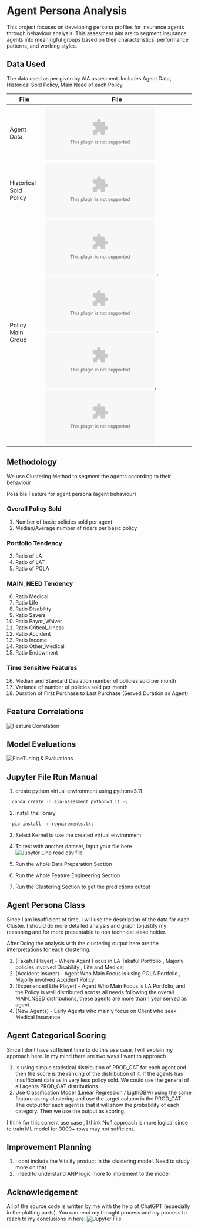 
# Agent Persona Analysis
This project focuses on developing persona profiles for insurance agents through behaviour analysis. This assesment aim are to segment insurance agents into meaningful groups based on their characteristics, performance patterns, and working styles.


## Data Used
The data used as per given by AIA assesment.
Includes Agent Data, Historical Sold Policy, Main Need of each Policy

| File             | File                                                               |
| ----------------- | ----------------------------------------------------------------------- |
| Agent Data | ![AGENT.CSV](https://github.com/adleefuad/aia-assesment/blob/main/assessment_data/AGENT.csv)|
| Historical Sold Policy | ![MAIN.CSV](https://github.com/adleefuad/aia-assesment/blob/main/assessment_data/MAIN.csv)  |
| Policy Main Group | ![B.CSV](https://github.com/adleefuad/aia-assesment/blob/main/assessment_data/B.csv) , ![C.CSV](https://github.com/adleefuad/aia-assesment/blob/main/assessment_data/C.csv) , ![D.CSV](https://github.com/adleefuad/aia-assesment/blob/main/assessment_data/D.csv), ![E.CSV](https://github.com/adleefuad/aia-assesment/blob/main/assessment_data/E.csv)|


## Methodology
We use Clustering Method to segment the agents according to their behaviour

Possible Feature for agent persona (agent behaviour)
### Overall Policy Sold
1. Number of basic policies sold per agent
2. Median/Average number of riders per basic policy
### Portfolio Tendency
3. Ratio of LA
4. Ratio of LAT
5. Ratio of POLA
### MAIN_NEED Tendency
6. Ratio Medical
7. Ratio Life
8. Ratio Disability
9. Ratio Savers
10. Ratio Payor_Waiver
11. Ratio Critical_Illness
12. Ratio Accident
13. Ratio Income
14. Ratio Other_Medical
15. Ratio Endowment

### Time Sensitive Features
16. Median and Standard Deviation number of policies sold per month 
17. Variance of number of policies sold per month
18. Duration of First Purchase to Last Purchase (Served Duration as Agent)


## Feature Correlations

![Feature Correlation](https://github.com/adleefuad/aia-assesment/blob/main/reference/image/Model%20FineTuning%20And%20Evaluations.png)

## Model Evaluations
![FineTuning & Evaluations](https://github.com/adleefuad/aia-assesment/blob/main/reference/image/Model%20FineTuning%20And%20Evaluations.png)

## Jupyter File Run Manual

1. create python virtual environment using python=3.11
```bash
  conda create -n aia-assesment python=3.11 -y
```
2. install the library
```bash
  pip install -r requirements.txt
```
3. Select Kernel to use the created virtual environment
4. To test with another dataset, Input your file here
![Jupyter Line read csv file](https://github.com/adleefuad/aia-assesment/blob/main/reference/image/file_loading.png)

5. Run the whole Data Preparation Section
6. Run the whole Feature Engineering Section 
7. Run the Clustering Section to get the predictions output

## Agent Persona Class
Since I am insufficient of time, I will use the description of the data for each Cluster. I should do more detailed analysis and graph to justify my reasoning and for more presentable to non technical stake holder.

After Doing the analysis with the clustering output here are the interpretations for each clustering:

1. (Takaful Player) - Where Agent Focus in LA Takaful Portfolio , Majorly policies involved Disability , Life and Medical
2. (Accident Insurer) - Agent Who Main Focus is using POLA Portfolio , Majorly involved Accident Policy
3. (Experienced Life Player) - Agent Who Main Focus is LA Portfolio, and the Policy is well distributed across all needs following the overall MAIN_NEED distributions, these agents are more than 1 year served as agent.
4. (New Agents) - Early Agents who mainly focus on Client who seek Medical Insurance

## Agent Categorical Scoring
Since I dont have sufficient time to do this use case, I will explain my approach here. In my mind there are two ways I want to approach

1. Is using simple statistical distribution of PROD_CAT for each agent and then the score is the ranking of the distribution of it. If the agents has insufficient data as in very less policy sold. We could use the general of all agents PROD_CAT distributions.
2. Use Classification Model (Linear Regression /  LigthGBM) using the same feature as my clustering and use the target column is the PROD_CAT. The output for each agent is that it will show the probability of each category. Then we use the output as scoring.

I think for this current use case , I think No.1 approach is more logical since to train ML model for 3000+ rows may not sufficient.

## Improvement Planning
1. I dont include the Vitality product in the clustering model. Need to study more on that
2. I need to understand ANP logic more to implement to the model

## Acknowledgement
All of the source code is written by me with the help of ChatGPT (especially in the plotting parts).
You can read my thought process and my process to reach to my conclusions in here: ![Jupyter File](https://github.com/adleefuad/aia-assesment/blob/main/analysis.ipynb)